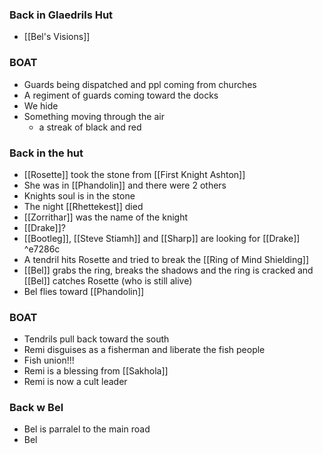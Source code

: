 ### Back in Glaedrils Hut
- [[Bel's Visions]]

### BOAT
- Guards being dispatched and ppl coming from churches
- A regiment of guards coming toward the docks
- We hide
- Something moving through the air
	- a streak of black and red

### Back in the hut
- [[Rosette]] took the stone from [[First Knight Ashton]]
- She was in [[Phandolin]] and there were 2 others
- Knights soul is in the stone
- The night [[Rhettekest]] died
- [[Zorrithar]] was the name of the knight
- [[Drake]]?
- [[Bootleg]], [[Steve Stiamh]] and [[Sharp]] are looking for [[Drake]] ^e7286c
- A tendril hits Rosette and tried to break the [[Ring of Mind Shielding]]
- [[Bel]] grabs the ring, breaks the shadows and the ring is cracked and [[Bel]] catches Rosette (who is still alive)
- Bel flies toward [[Phandolin]]

### BOAT
- Tendrils pull back toward the south
- Remi disguises as a fisherman and liberate the fish people
- Fish union!!!
- Remi is a blessing from [[Sakhola]]
- Remi is now a cult leader

### Back w Bel
- Bel is parralel to the main road
- Bel